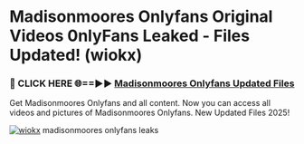 # Madisonmoores Onlyfans Original Videos 0nlyFans Leaked - Files Updated! (wiokx)

<h3>🔴 CLICK HERE 🌐==►► <a href="https://tinyurl.com/2jnfzry5" rel="nofollow">Madisonmoores Onlyfans Updated Files</a></h3>

Get Madisonmoores Onlyfans and all content. Now you can access all videos and pictures of Madisonmoores Onlyfans. New Updated Files 2025!

[![wiokx](https://i.imgur.com/GyGTBgg.gif)](https://tinyurl.com/2jnfzry5)
madisonmoores onlyfans leaks